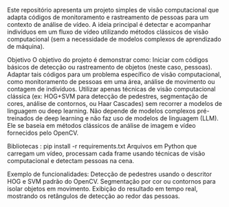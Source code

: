 Este repositório apresenta um projeto simples de visão computacional que adapta códigos de monitoramento e rastreamento de pessoas para um contexto de análise de vídeo. A ideia principal é detectar e acompanhar indivíduos em um fluxo de vídeo utilizando métodos clássicos de visão computacional (sem a necessidade de modelos complexos de aprendizado de máquina).

Objetivo
O objetivo do projeto é demonstrar como:
Iniciar com códigos básicos de detecção ou rastreamento de objetos (neste caso, pessoas).
Adaptar tais códigos para um problema específico de visão computacional, como monitoramento de pessoas em uma área, análise de movimento ou contagem de indivíduos.
Utilizar apenas técnicas de visão computacional clássica (ex: HOG+SVM para detecção de pedestres, segmentação de cores, análise de contornos, ou Haar Cascades) sem recorrer a modelos de linguagem ou deep learning.
Não depende de modelos complexos pré-treinados de deep learning e não faz uso de modelos de linguagem (LLM). Ele se baseia em métodos clássicos de análise de imagem e vídeo fornecidos pelo OpenCV.

Bibliotecas : pip install -r requirements.txt
Arquivos em Python que carregam um vídeo, processam cada frame usando técnicas de visão computacional e detectam pessoas na cena.

Exemplo de funcionalidades:
Detecção de pedestres usando o descritor HOG e SVM padrão do OpenCV.
Segmentação por cor ou contornos para isolar objetos em movimento.
Exibição do resultado em tempo real, mostrando os retângulos de detecção ao redor das pessoas.

